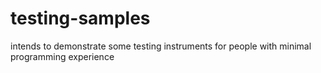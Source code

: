 # testing-samples
intends to demonstrate some testing instruments for people with minimal programming experience
